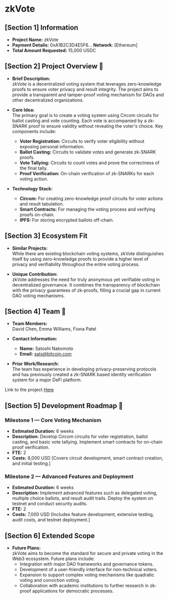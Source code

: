 # zkVote

## [Section 1] Information

- **Project Name:** zkVote
- **Payment Details:** 0xA1B2C3D4E5F6... **Network**: [Ethereum]
- **Total Amount Requested:** 15,000 USDC

## [Section 2] Project Overview :page_facing_up:

- **Brief Description:**  
  zkVote is a decentralized voting system that leverages zero-knowledge proofs to ensure voter privacy and result integrity. The project aims to provide a transparent and tamper-proof voting mechanism for DAOs and other decentralized organizations.

- **Core Idea:**  
  The primary goal is to create a voting system using Circom circuits for ballot casting and vote counting. Each vote is accompanied by a zk-SNARK proof to ensure validity without revealing the voter's choice. Key components include:
  - **Voter Registration:** Circuits to verify voter eligibility without exposing personal information.
  - **Ballot Casting:** Circuits to validate votes and generate zk-SNARK proofs.
  - **Vote Tallying:** Circuits to count votes and prove the correctness of the final tally.
  - **Proof Verification:** On-chain verification of zk-SNARKs for each voting action.

- **Technology Stack:**  
  - **Circom:** For creating zero-knowledge proof circuits for voter actions and result tabulation.
  - **Smart Contracts:** For managing the voting process and verifying proofs on-chain.
  - **IPFS:** For storing encrypted ballots off-chain.

## [Section 3] Ecosystem Fit

- **Similar Projects:**  
  While there are existing blockchain voting systems, zkVote distinguishes itself by using zero-knowledge proofs to provide a higher level of privacy and verifiability throughout the entire voting process.

- **Unique Contribution:**  
  zkVote addresses the need for truly anonymous yet verifiable voting in decentralized governance. It combines the transparency of blockchain with the privacy guarantees of zk-proofs, filling a crucial gap in current DAO voting mechanisms.

## [Section 4] Team :busts_in_silhouette:

- **Team Members:**  
  David Chen, Emma Williams, Fiona Patel

- **Contact Information:**  
  - **Name:** Satoshi Nakomoto
  - **Email:** sats@bitcoin.com

- **Prior Work/Research:**  
  The team has experience in developing privacy-preserving protocols and has previously created a zk-SNARK based identity verification system for a major DeFi platform.

Link to the project [Here](https://example.com/zkvote)

## [Section 5] Development Roadmap :open_book:

### Milestone 1 — Core Voting Mechanism

- **Estimated Duration:** 6 weeks
- **Description:** Develop Circom circuits for voter registration, ballot casting, and basic vote tallying. Implement smart contracts for on-chain proof verification.
- **FTE:** 2
- **Costs:** 8,000 USD [Covers circuit development, smart contract creation, and initial testing.]

### Milestone 2 — Advanced Features and Deployment

- **Estimated Duration:** 6 weeks
- **Description:** Implement advanced features such as delegated voting, multiple choice ballots, and result audit trails. Deploy the system on testnet and conduct security audits.
- **FTE:** 2
- **Costs:** 7,000 USD [Includes feature development, extensive testing, audit costs, and testnet deployment.]

## [Section 6] Extended Scope

- **Future Plans:**  
  zkVote aims to become the standard for secure and private voting in the Web3 ecosystem. Future plans include:
  - Integration with major DAO frameworks and governance tokens.
  - Development of a user-friendly interface for non-technical voters.
  - Expansion to support complex voting mechanisms like quadratic voting and conviction voting.
  - Collaboration with academic institutions to further research in zk-proof applications for democratic processes.